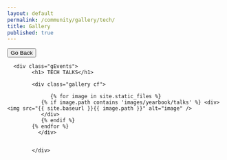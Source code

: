 ```yaml
---
layout: default
permalink: /community/gallery/tech/
title: Gallery
published: true
---
```


<button class="backButton" onclick="location.href='{{ site.baseurl }}/community/gallery/'" type="button">
    Go Back </button>



  <div class='content-wrap'>

      <div class="gEvents">
            <h1> TECH TALKS</h1>

            <div class="gallery cf">

                  {% for image in site.static_files %}
               {% if image.path contains 'images/yearbook/talks' %} <div> <img src="{{ site.baseurl }}{{ image.path }}" alt="image" />  
               </div>
               {% endif %}
            {% endfor %}
              </div>


            </div>


  </div>
